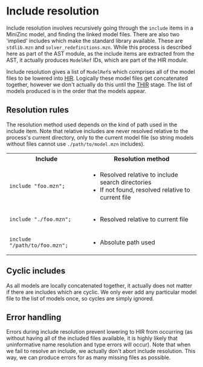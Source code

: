 # Include resolution

Include resolution involves recursively going through the `include` items in a MiniZinc model, and finding the linked
model files. There are also two 'implied' includes which make the standard library available. These are `stdlib.mzn`
and `solver_redefinitions.mzn`. While this process is described here as part of the AST module, as the include items
are extracted from the AST, it actually produces `ModelRef` IDs, which are part of the HIR module.

Include resolution gives a list of `ModelRef`s which comprises all of the model files to be lowered into
[HIR](../hir/hir.md). Logically these model files get concatenated together, however we don't actually do this until
the [THIR](../thir/thir.md) stage. The list of models produced is in the order that the models appear.

## Resolution rules

The resolution method used depends on the kind of path used in the include item. Note that relative includes are never
resolved relative to the process's current directory, only to the current model file (so string models without files
cannot use `./path/to/model.mzn` includes).

<table style="width:100%">
<tr><th>Include</th><th>Resolution method</th></tr>
<tr>
<td>

```mzn
include "foo.mzn";
```

</td>
<td>

- Resolved relative to include search directories
- If not found, resolved relative to current file

</td>
</tr>
<tr>
<td>

```mzn
include "./foo.mzn";
```

</td>
<td>

- Resolved relative to current file

</td>
<tr>
<td>

```mzn
include "/path/to/foo.mzn";
```

</td>
<td>

- Absolute path used

</td>
</tr>
</table>

## Cyclic includes

As all models are locally concatenated together, it actually does not matter if there are includes which are cyclic. We
only ever add any particular model file to the list of models once, so cycles are simply ignored.

## Error handling

Errors during include resolution prevent lowering to HIR from occurring (as without having all of the included files
available, it is highly likely that uninformative name resolution and type errors will occur). Note that when we fail
to resolve an include, we actually don't abort include resolution. This way, we can produce errors for as many missing
files as possible.
